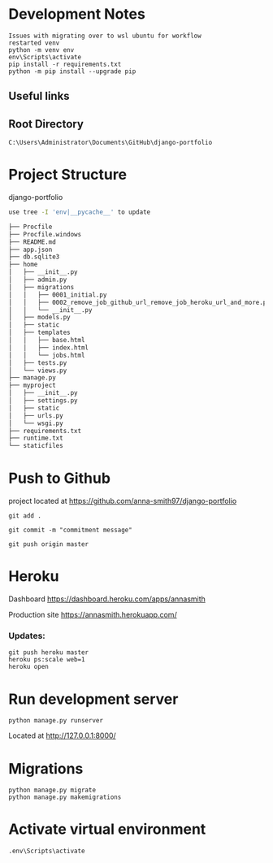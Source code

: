 # Development Notes
    Issues with migrating over to wsl ubuntu for workflow
    restarted venv
    python -m venv env
    env\Scripts\activate
    pip install -r requirements.txt
    python -m pip install --upgrade pip

## Useful links


## Root Directory

    C:\Users\Administrator\Documents\GitHub\django-portfolio

# Project Structure

django-portfolio

```bash
use tree -I 'env|__pycache__' to update

├── Procfile
├── Procfile.windows
├── README.md
├── app.json
├── db.sqlite3
├── home
│   ├── __init__.py
│   ├── admin.py
│   ├── migrations
│   │   ├── 0001_initial.py
│   │   ├── 0002_remove_job_github_url_remove_job_heroku_url_and_more.py
│   │   └── __init__.py
│   ├── models.py
│   ├── static
│   ├── templates
│   │   ├── base.html
│   │   ├── index.html
│   │   └── jobs.html
│   ├── tests.py
│   └── views.py
├── manage.py
├── myproject
│   ├── __init__.py
│   ├── settings.py
│   ├── static
│   ├── urls.py
│   └── wsgi.py
├── requirements.txt
├── runtime.txt
└── staticfiles

```


# Push to Github
project located at https://github.com/anna-smith97/django-portfolio

    git add .

    git commit -m "commitment message"

    git push origin master


# Heroku
Dashboard https://dashboard.heroku.com/apps/annasmith

Production site https://annasmith.herokuapp.com/

### Updates:
    
    git push heroku master
    heroku ps:scale web=1
    heroku open

# Run development server
    python manage.py runserver

Located at http://127.0.0.1:8000/
    


# Migrations

    python manage.py migrate
    python manage.py makemigrations

# Activate virtual environment
    
    .env\Scripts\activate